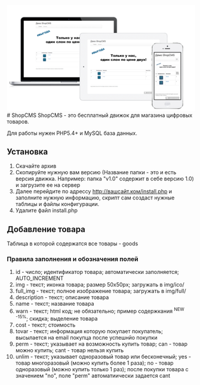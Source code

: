 <img src="https://raw.githubusercontent.com/ITMaks/Shop/master/shop.png">
# ShopCMS
ShopCMS - это бесплатный движок для магазина цифровых товаров.

Для работы нужен PHP5.4+ и MySQL база данных.

## Установка
1. Скачайте архив
2. Скопируйте нужную вам версию (Название папки - это и есть версия движка. Например: папка "v1.0" содержит в себе версию 1.0) и загрузите ее на сервер
3. Далее перейдите по адрессу http://вашсайт.ком/install.php и заполните нужную информацию, скрипт сам создаст нужные таблицы и файлы конфигурации.
4. Удалите файл install.php

## Добавление товара
Таблица в которой содержатся все товары - goods
### Правила заполнения и обозначения полей
1. id - число; идентификатор товара; автоматически заполняется; AUTO_INCREMENT
2. img - текст; иконка товара; размер 50x50px; загружать в img/ico/
3. full_img - текст; полное изображение товара; загружать в img/full/
4. description - текст; описание товара
5. name - текст; название товара
6. warn - текст; html код; не обязательно; пример содержкания <sup class="new">NEW</sup> <sup class="hot">-15%</sup>; скидка; выделение товара
7. cost - текст; стоимость
8. tovar - текст; информация которую покупает покупатель; высылается на email покупца после успешнйо покупки
9. perm - текст; указывает на возможность купить товар; can - товар можно купить; cant - товар нельзя купить
10. unlim - текст; указывает одноразовый товар или бесконечный; yes - товар многоразовый (можно купить более 1 раза); no - товар одноразовый (можно купить только 1 раз); после покупки товара с значением "no", поле "perm" автоматиически задается cant
